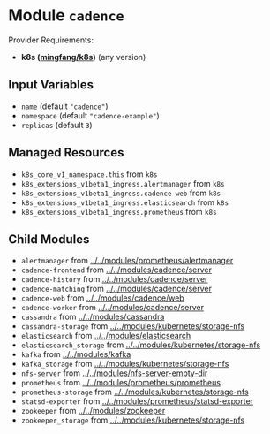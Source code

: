 
# Module `cadence`

Provider Requirements:
* **k8s ([mingfang/k8s](https://registry.terraform.io/providers/mingfang/k8s/latest))** (any version)

## Input Variables
* `name` (default `"cadence"`)
* `namespace` (default `"cadence-example"`)
* `replicas` (default `3`)

## Managed Resources
* `k8s_core_v1_namespace.this` from `k8s`
* `k8s_extensions_v1beta1_ingress.alertmanager` from `k8s`
* `k8s_extensions_v1beta1_ingress.cadence-web` from `k8s`
* `k8s_extensions_v1beta1_ingress.elasticsearch` from `k8s`
* `k8s_extensions_v1beta1_ingress.prometheus` from `k8s`

## Child Modules
* `alertmanager` from [../../modules/prometheus/alertmanager](../../modules/prometheus/alertmanager)
* `cadence-frontend` from [../../modules/cadence/server](../../modules/cadence/server)
* `cadence-history` from [../../modules/cadence/server](../../modules/cadence/server)
* `cadence-matching` from [../../modules/cadence/server](../../modules/cadence/server)
* `cadence-web` from [../../modules/cadence/web](../../modules/cadence/web)
* `cadence-worker` from [../../modules/cadence/server](../../modules/cadence/server)
* `cassandra` from [../../modules/cassandra](../../modules/cassandra)
* `cassandra-storage` from [../../modules/kubernetes/storage-nfs](../../modules/kubernetes/storage-nfs)
* `elasticsearch` from [../../modules/elasticsearch](../../modules/elasticsearch)
* `elasticsearch_storage` from [../../modules/kubernetes/storage-nfs](../../modules/kubernetes/storage-nfs)
* `kafka` from [../../modules/kafka](../../modules/kafka)
* `kafka_storage` from [../../modules/kubernetes/storage-nfs](../../modules/kubernetes/storage-nfs)
* `nfs-server` from [../../modules/nfs-server-empty-dir](../../modules/nfs-server-empty-dir)
* `prometheus` from [../../modules/prometheus/prometheus](../../modules/prometheus/prometheus)
* `prometheus-storage` from [../../modules/kubernetes/storage-nfs](../../modules/kubernetes/storage-nfs)
* `statsd-exporter` from [../../modules/prometheus/statsd-exporter](../../modules/prometheus/statsd-exporter)
* `zookeeper` from [../../modules/zookeeper](../../modules/zookeeper)
* `zookeeper_storage` from [../../modules/kubernetes/storage-nfs](../../modules/kubernetes/storage-nfs)

